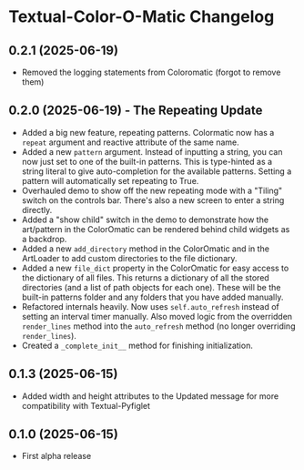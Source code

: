 # Textual-Color-O-Matic Changelog

## 0.2.1 (2025-06-19)

- Removed the logging statements from Coloromatic (forgot to remove them)

## 0.2.0 (2025-06-19) - The Repeating Update

- Added a big new feature, repeating patterns. Colormatic now has a `repeat` argument and reactive attribute of the same name.
- Added a new `pattern` argument. Instead of inputting a string, you can now just set to one of the built-in patterns. This is type-hinted as a string literal to give auto-completion for the available patterns. Setting a pattern will automatically set repeating to True.
- Overhauled demo to show off the new repeating mode with a "Tiling" switch on the controls bar. There's also a new screen to enter a string directly.
- Added a "show child" switch in the demo to demonstrate how the art/pattern in the ColorOmatic can be rendered behind child widgets as a backdrop.
- Added a new `add_directory` method in the ColorOmatic and in the ArtLoader to add custom directories to the file dictionary.
- Added a new `file_dict` property in the ColorOmatic for easy access to the dictionary of all files. This returns a dictionary of all the stored directories (and a list of path objects for each one). These will be the built-in patterns folder and any folders that you have added manually.
- Refactored internals heavily. Now uses `self.auto_refresh` instead of setting an interval timer manually. Also moved logic from the overridden `render_lines` method into the `auto_refresh` method (no longer overriding `render_lines`).
- Created a `_complete_init__` method for finishing initialization.

## 0.1.3 (2025-06-15)

- Added width and height attributes to the Updated message for more compatibility with Textual-Pyfiglet

## 0.1.0 (2025-06-15)

- First alpha release
